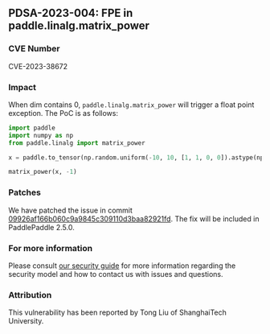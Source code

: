 ## PDSA-2023-004: FPE in paddle.linalg.matrix_power

### CVE Number

CVE-2023-38672

### Impact

When dim contains 0, `paddle.linalg.matrix_power` will trigger a float point exception. The PoC is as follows:

```python
import paddle
import numpy as np
from paddle.linalg import matrix_power

x = paddle.to_tensor(np.random.uniform(-10, 10, [1, 1, 0, 0]).astype(np.float32))

matrix_power(x, -1)
```

### Patches

We have patched the issue in commit [09926af166b060c9a9845c309110d3baa82921fd](https://github.com/PaddlePaddle/Paddle/commit/09926af166b060c9a9845c309110d3baa82921fd).
The fix will be included in PaddlePaddle 2.5.0.

### For more information

Please consult [our security guide](../../SECURITY.md) for more information regarding the security model and how to contact us with issues and questions.

### Attribution

This vulnerability has been reported by Tong Liu of ShanghaiTech University.
